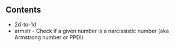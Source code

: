 ## Contents

* 2d-to-1d
* armstr - Check if a given number is a narcissistic number (aka Armstrong number or PPDI)
